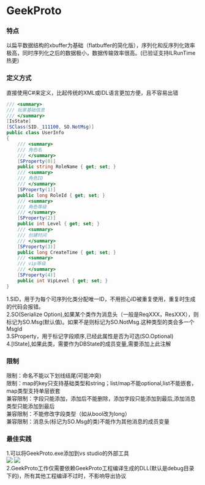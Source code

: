 # GeekProto
### 特点
以扁平数据结构的xbuffer为基础（flatbuffer的简化版），序列化和反序列化效率极高，同时序列化之后的数据极小，数据传输效率很高。(已验证支持ILRunTime热更)

### 定义方式
直接使用C#来定义，比起传统的XML或IDL语言更加方便，且不容易出错
```csharp
/// <summary>
/// 玩家基础信息
/// </summary>
[IsState]
[SClass(SID._111100, SO.NotMsg)]
public class UserInfo
{
	/// <summary>
	/// 角色名
	/// </summary>
	[SProperty(0)]
    public string RoleName { get; set; }
	/// <summary>
	/// 角色ID
	/// </summary>
	[SProperty(1)]
    public long RoleId { get; set; }
	/// <summary>
	/// 角色等级
	/// </summary>
	[SProperty(2)]
    public int Level { get; set; }
	/// <summary>
	/// 创建时间
	/// </summary>
	[SProperty(3)]
    public long CreateTime { get; set; }
	/// <summary>
	/// vip等级
	/// </summary>
	[SProperty(4)]
    public int VipLevel { get; set; }
}
```
1.SID，用于为每个可序列化类分配唯一ID，不用担心ID被重复使用，重复时生成的代码会报错。  
2.SO(Serialize Option),如果某个类作为消息头（一般是ReqXXX，ResXXX），则标记为SO.Msg(默认值)。如果不是则标记为SO.NotMsg.这种类型的类会多一个MsgId  
3.SProperty，用于标记字段顺序,已经此属性是否为可选(SO.Optional)  
4.[IState],如果此类，需要作为DBState的成员变量,需要添加上此注解

### 限制
限制：命名不能以下划线结尾(可能冲突)  
限制：map的key只支持基础类型和string；list/map不能optional,list不能嵌套，map类型支持单层嵌套  
兼容限制：字段只能添加，添加后不能删除，添加字段只能添加到最后,添加消息类型只能添加到最后  
兼容限制：不能修改字段类型（如从bool改为long）  
兼容限制：消息头(标记为SO.Msg的类)不能作为其他消息的成员变量  

### 最佳实践
1.可以将GeekProto.exe添加到vs studio的外部工具  
![](https://github.com/leeveel/GeekServer/blob/main/Docs/imgs/vs001.png)
![](https://github.com/leeveel/GeekServer/blob/main/Docs/imgs/vs002.png)  
2.GeekProto工作仅需要依赖GeekProto工程编译生成的DLL(默认是debug目录下的)，所有其他工程编译不过时，不影响导出协议